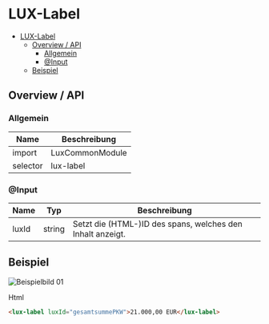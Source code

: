 # LUX-Label

- [LUX-Label](#lux-label)
  - [Overview / API](#overview--api)
    - [Allgemein](#allgemein)
    - [@Input](#input)
  - [Beispiel](#beispiel)

## Overview / API

### Allgemein

| Name     | Beschreibung    |
| -------- | --------------- |
| import   | LuxCommonModule |
| selector | lux-label       |

### @Input

| Name  | Typ    | Beschreibung                                               |
| ----- | ------ | ---------------------------------------------------------- |
| luxId | string | Setzt die (HTML-)ID des spans, welches den Inhalt anzeigt. |

## Beispiel

![Beispielbild 01](https://raw.githubusercontent.com/wiki/IHK-GfI/lux-components/Versions/v14/lux‐label-v14-img-01.png)

Html

```html
<lux-label luxId="gesamtsummePKW">21.000,00 EUR</lux-label>
```
